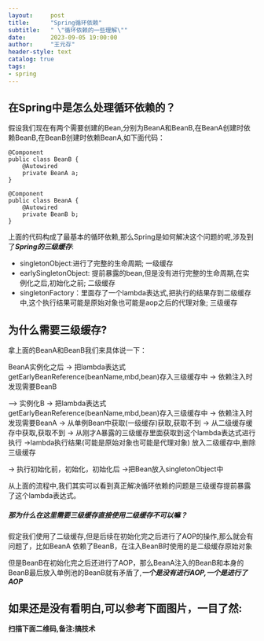 ```yaml
---
layout:     post
title:      "Spring循环依赖"
subtitle:   " \"循环依赖的一些理解\""
date:       2023-09-05 19:00:00
author:     "王元存"
header-style: text
catalog: true
tags:
- spring
---
```


在Spring中是怎么处理循环依赖的？
------
假设我们现在有两个需要创建的Bean,分别为BeanA和BeanB,在BeanA创建时依赖BeanB,在BeanB创建时依赖BeanA,如下面代码：

```
@Component
public class BeanB {
	@Autowired
	private BeanA a;
}
```
````
@Component
public class BeanA {
	@Autowired
	private BeanB b;
}
````

上面的代码构成了最基本的循环依赖,那么Spring是如何解决这个问题的呢,涉及到了***Spring的三级缓存***:
- singletonObject:进行了完整的生命周期; 一级缓存
- earlySingletonObject: 提前暴露的bean,但是没有进行完整的生命周期,在实例化之后,初始化之前; 二级缓存
- singletonFactory：里面存了一个lambda表达式,把执行的结果存到二级缓存中,这个执行结果可能是原始对象也可能是aop之后的代理对象;  三级缓存

为什么需要三级缓存?
------
拿上面的BeanA和BeanB我们来具体说一下：

BeanA实例化之后 -> 把lambda表达式getEarlyBeanReference(beanName,mbd,bean)存入三级缓存中 -> 依赖注入时发现需要BeanB

—> 实例化B -> 把lambda表达式getEarlyBeanReference(beanName,mbd,bean)存入三级缓存中 -> 依赖注入时发现需要BeanA
-> 从单例Bean中获取(一级缓存)获取,获取不到 -> 从二级缓存缓存中获取,获取不到
-> 从刚才A暴露的三级缓存里面获取到这个lambda表达式进行执行 ->lambda执行结果(可能是原始对象也可能是代理对象) 放入二级缓存中,删除三级缓存

-> 执行初始化前，初始化，初始化后 ->把Bean放入singletonObject中

从上面的流程中,我们其实可以看到真正解决循环依赖的问题是三级缓存提前暴露了这个lambda表达式。

##### 那为什么在这里需要三级缓存直接使用二级缓存不可以嘛？

假定我们使用了二级缓存,但是后续在初始化完之后进行了AOP的操作,那么就会有问题了，比如BeanA 依赖了BeanB，在注入BeanB时使用的是二级缓存原始对象

但是BeanB在初始化完之后还进行了AOP，那么BeanA注入的BeanB和本身的BeanB最后放入单例池的BeanB就有矛盾了,***一个是没有进行AOP,一个是进行了AOP***

如果还是没有看明白,可以参考下面图片，一目了然:
------

[//]: # (![]&#40;http://www.wyctech.work/img/spring/img_5.png&#41;)


**扫描下面二维码,备注:搞技术**

[//]: # (![]&#40;http://www.wyctech.work/img/wechat.png&#41;)










